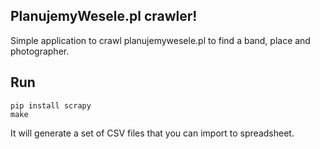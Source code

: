 ## PlanujemyWesele.pl crawler!

Simple application to crawl planujemywesele.pl to find a band, place and photographer.

## Run

```
pip install scrapy
make
```

It will generate a set of CSV files that you can import to spreadsheet.
